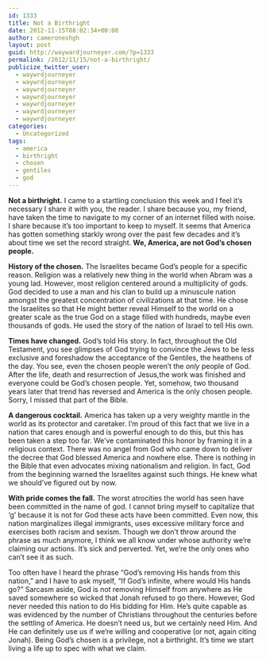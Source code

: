 ```yaml
---
id: 1333
title: Not a Birthright
date: 2012-11-15T08:02:34+00:00
author: cameroneshgh
layout: post
guid: http://waywardjourneyer.com/?p=1333
permalink: /2012/11/15/not-a-birthright/
publicize_twitter_user:
  - waywrdjourneyer
  - waywrdjourneyer
  - waywrdjourneyer
  - waywrdjourneyer
  - waywrdjourneyer
  - waywrdjourneyer
  - waywrdjourneyer
categories:
  - Uncategorized
tags:
  - america
  - birthright
  - chosen
  - gentiles
  - god
---
```

**Not a birthright.** I came to a startling conclusion this week and I feel it&#8217;s necessary I share it with you, the reader. I share because you, my friend, have taken the time to navigate to my corner of an internet filled with noise. I share because it&#8217;s too important to keep to myself. It seems that America has gotten something starkly wrong over the past few decades and it&#8217;s about time we set the record straight. **We, America, are not God&#8217;s chosen people.**

**History of the chosen.** The Israelites became God&#8217;s people for a specific reason. Religion was a relatively new thing in the world when Abram was a young lad. However, most religion centered around a multiplicity of gods. God decided to use a man and his clan to build up a minuscule nation amongst the greatest concentration of civilizations at that time. He chose the Israelites so that He might better reveal Himself to the world on a greater scale as the true God on a stage filled with hundreds, maybe even thousands of gods. He used the story of the nation of Israel to tell His own.

**Times have changed.** God&#8217;s told His story. In fact, throughout the Old Testament, you see glimpses of God trying to convince the Jews to be less exclusive and foreshadow the acceptance of the Gentiles, the heathens of the day. You see, even the chosen people weren&#8217;t the _only_ people of God. After the life, death and resurrection of Jesus,the work was finished and everyone could be God&#8217;s chosen people. Yet, somehow, two thousand years later that trend has reversed and America is the only chosen people. Sorry, I missed that part of the Bible.

**A dangerous cocktail.** America has taken up a very weighty mantle in the world as its protector and caretaker. I&#8217;m proud of this fact that we live in a nation that cares enough and is powerful enough to do this, but this has been taken a step too far. We&#8217;ve contaminated this honor by framing it in a religious context. There was no angel from God who came down to deliver the decree that God blessed America and nowhere else. There is nothing in the Bible that even advocates mixing nationalism and religion. In fact, God from the beginning warned the Israelites against such things. He knew what we should&#8217;ve figured out by now.

**With pride comes the fall.** The worst atrocities the world has seen have been committed in the name of god. I cannot bring myself to capitalize that &#8216;g&#8217; because it is not for God these acts have been committed. Even now, this nation marginalizes illegal immigrants, uses excessive military force and exercises both racism and sexism. Though we don&#8217;t throw around the phrase as much anymore, I think we all know under whose authority we&#8217;re claiming our actions. It&#8217;s sick and perverted. Yet, we&#8217;re the only ones who can&#8217;t see it as such.

Too often have I heard the phrase &#8220;God&#8217;s removing His hands from this nation,&#8221; and I have to ask myself, &#8220;If God&#8217;s infinite, where would His hands go?&#8221; Sarcasm aside, God is not removing Himself from anywhere as He saved somewhere so wicked that Jonah refused to go there. However, God never needed this nation to do His bidding for Him. He&#8217;s quite capable as was evidenced by the number of Christians throughout the centuries before the settling of America. He doesn&#8217;t need us, but we certainly need Him. And He can definitely use us if we&#8217;re willing and cooperative (or not, again citing Jonah). Being God&#8217;s chosen is a privilege, not a birthright. It&#8217;s time we start living a life up to spec with what we claim.